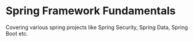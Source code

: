 # Spring Framework Fundamentals
Covering various spring projects like Spring Security, Spring Data, Spring Boot etc.
